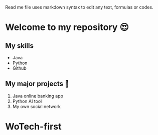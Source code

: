Read me file uses markdown syntax to edit any text, formulas or codes.

# Welcome to my repository 😍

## My skills
- Java
- Python
- Github

## My major projects 🤩
1. Java online banking app
2. Python AI tool
3. My own social network

# WoTech-first
